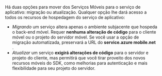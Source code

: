 Há duas opções para mover dos Serviços Móveis para o serviço de aplicativo: migração ou atualização. Qualquer opção lhe dará acesso a todos os recursos de hospedagem do serviço de aplicativo:

* *Migrando* um serviço altera apenas o ambiente subjacente que hospeda o back-end móvel. Requer **nenhuma alteração de código** para o cliente móvel ou o projeto do servidor móvel. Se você usar a opção de migração automatizada, preservará a URL do **service.azure mobile.net** . 
* *Atualizar* um serviço **exigirá alterações de código** para o servidor e projeto do cliente, mas permitirá que você tirar proveito dos novos recursos móveis do SDK, como melhorias para autenticação e mais flexibilidade para seu projeto do servidor. 

